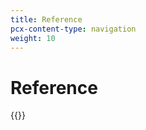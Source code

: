 ```yaml
---
title: Reference
pcx-content-type: navigation
weight: 10
---
```


# Reference

{{<directory-listing>}}
